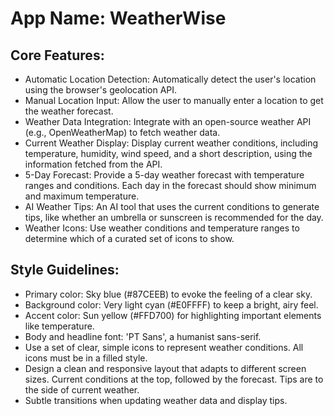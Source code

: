 # **App Name**: WeatherWise

## Core Features:

- Automatic Location Detection: Automatically detect the user's location using the browser's geolocation API.
- Manual Location Input: Allow the user to manually enter a location to get the weather forecast.
- Weather Data Integration: Integrate with an open-source weather API (e.g., OpenWeatherMap) to fetch weather data.
- Current Weather Display: Display current weather conditions, including temperature, humidity, wind speed, and a short description, using the information fetched from the API.
- 5-Day Forecast: Provide a 5-day weather forecast with temperature ranges and conditions. Each day in the forecast should show minimum and maximum temperature.
- AI Weather Tips: An AI tool that uses the current conditions to generate tips, like whether an umbrella or sunscreen is recommended for the day.
- Weather Icons: Use weather conditions and temperature ranges to determine which of a curated set of icons to show.

## Style Guidelines:

- Primary color: Sky blue (#87CEEB) to evoke the feeling of a clear sky.
- Background color: Very light cyan (#E0FFFF) to keep a bright, airy feel.
- Accent color: Sun yellow (#FFD700) for highlighting important elements like temperature.
- Body and headline font: 'PT Sans', a humanist sans-serif.
- Use a set of clear, simple icons to represent weather conditions. All icons must be in a filled style.
- Design a clean and responsive layout that adapts to different screen sizes. Current conditions at the top, followed by the forecast. Tips are to the side of current weather.
- Subtle transitions when updating weather data and display tips.